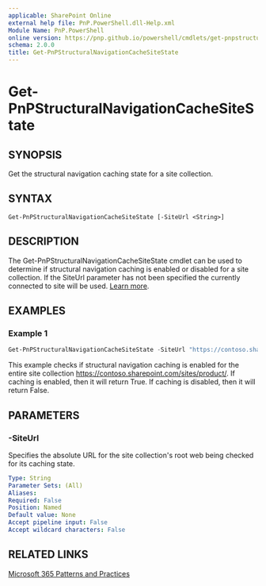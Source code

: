 ```yaml
---
applicable: SharePoint Online
external help file: PnP.PowerShell.dll-Help.xml
Module Name: PnP.PowerShell
online version: https://pnp.github.io/powershell/cmdlets/get-pnpstructuralnavigationcachesitestate
schema: 2.0.0
title: Get-PnPStructuralNavigationCacheSiteState
---
```


# Get-PnPStructuralNavigationCacheSiteState

## SYNOPSIS
Get the structural navigation caching state for a site collection.

## SYNTAX

```
Get-PnPStructuralNavigationCacheSiteState [-SiteUrl <String>]
```

## DESCRIPTION
The Get-PnPStructuralNavigationCacheSiteState cmdlet can be used to determine if structural navigation caching is enabled or disabled for a site collection. If the SiteUrl parameter has not been specified the currently connected to site will be used. [Learn more](https://support.office.com/article/structural-navigation-and-performance-f163053f-8eca-4b9c-b973-36b395093b43). 

## EXAMPLES

### Example 1
```powershell
Get-PnPStructuralNavigationCacheSiteState -SiteUrl "https://contoso.sharepoint.com/sites/product/" 
```

This example checks if structural navigation caching is enabled for the entire site collection https://contoso.sharepoint.com/sites/product/. If caching is enabled, then it will return True. If caching is disabled, then it will return False. 

## PARAMETERS

### -SiteUrl
Specifies the absolute URL for the site collection's root web being checked for its caching state. 

```yaml
Type: String
Parameter Sets: (All)
Aliases:
Required: False
Position: Named
Default value: None
Accept pipeline input: False
Accept wildcard characters: False
```

## RELATED LINKS

[Microsoft 365 Patterns and Practices](https://aka.ms/m365pnp)